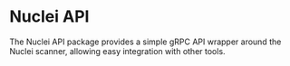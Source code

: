 # Nuclei API

The Nuclei API package provides a simple gRPC API wrapper around the Nuclei scanner, allowing easy integration with other tools.
